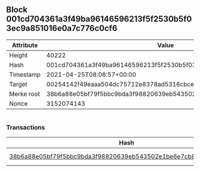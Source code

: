 ## Block 001cd704361a3f49ba96146596213f5f2530b5f03ec9a851016e0a7c776c0cf6

Attribute | Value
--- | ---
Height | 40222
Hash | 001cd704361a3f49ba96146596213f5f2530b5f03ec9a851016e0a7c776c0cf6
Timestamp | 2021-04-25T08:08:57+00:00
Target | 00254142f49eaaa504dc75712e8378ad5316cbcead634704b3734b6271167cc4
Merke root | 38b6a88e05bf79f5bbc9bda3f98820639eb543502e1be6e7cb855b01e9222cc6
Nonce | 3152074143

```

```

### Transactions

Hash | Amount
--- | ---
[38b6a88e05bf79f5bbc9bda3f98820639eb543502e1be6e7cb855b01e9222cc6](38b6a88e05bf79f5bbc9bda3f98820639eb543502e1be6e7cb855b01e9222cc6.md) | 10.00000000 SKEPTI 
